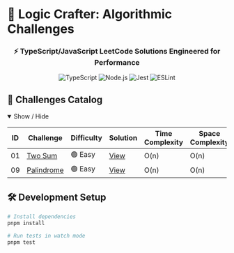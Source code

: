 # 🚀 Logic Crafter: Algorithmic Challenges

<h3 align="center">⚡ TypeScript/JavaScript LeetCode Solutions Engineered for Performance</h3>

<div align="center">
  <img src="https://img.shields.io/badge/TypeScript-3178C6?logo=typescript&logoColor=white" alt="TypeScript">
  <img src="https://img.shields.io/badge/Node.js-339933?logo=node.js&logoColor=white" alt="Node.js">
  <img src="https://img.shields.io/badge/Jest-C21325?logo=jest&logoColor=white" alt="Jest">
  <img src="https://img.shields.io/badge/ESLint-4B32C3?logo=eslint&logoColor=white" alt="ESLint">
</div>


## 🧩 Challenges Catalog
<details open>
<summary>Show / Hide</summary>

| ID  | Challenge | Difficulty | Solution | Time Complexity | Space Complexity |
|-----|-----------|------------|----------|-----------------|------------------|
| 01 | [Two Sum](https://leetcode.com/problems/two-sum) | 🟢 Easy | [View](01-two-sum/index.ts) | O(n) | O(n) |
| 09 | [Palindrome](https://leetcode.com/problems/palindrome-number) | 🟢 Easy | [View](09-palindrome/index.ts) | O(n) | O(n) |

</details>

## 🛠️ Development Setup

```bash
# Install dependencies
pnpm install

# Run tests in watch mode
pnpm test
```

<!-- | 🟢 Ease
| 🟠 Medium 
| 🔴 Hard  -->